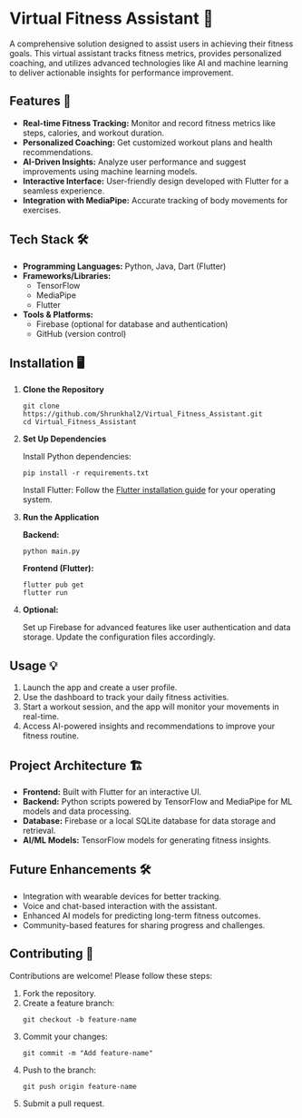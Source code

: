 <body>
  <h1>Virtual Fitness Assistant 💪</h1>
  <p>A comprehensive solution designed to assist users in achieving their fitness goals. This virtual assistant tracks fitness metrics, provides personalized coaching, and utilizes advanced technologies like AI and machine learning to deliver actionable insights for performance improvement.</p>

  <h2>Features 🚀</h2>
  <ul>
    <li><strong>Real-time Fitness Tracking:</strong> Monitor and record fitness metrics like steps, calories, and workout duration.</li>
    <li><strong>Personalized Coaching:</strong> Get customized workout plans and health recommendations.</li>
    <li><strong>AI-Driven Insights:</strong> Analyze user performance and suggest improvements using machine learning models.</li>
    <li><strong>Interactive Interface:</strong> User-friendly design developed with Flutter for a seamless experience.</li>
    <li><strong>Integration with MediaPipe:</strong> Accurate tracking of body movements for exercises.</li>
  </ul>

  <h2>Tech Stack 🛠️</h2>
  <ul>
    <li><strong>Programming Languages:</strong> Python, Java, Dart (Flutter)</li>
    <li><strong>Frameworks/Libraries:</strong>
      <ul>
        <li>TensorFlow</li>
        <li>MediaPipe</li>
        <li>Flutter</li>
      </ul>
    </li>
    <li><strong>Tools & Platforms:</strong>
      <ul>
        <li>Firebase (optional for database and authentication)</li>
        <li>GitHub (version control)</li>
      </ul>
    </li>
  </ul>

  <h2>Installation 🖥️</h2>
  <ol>
    <li><strong>Clone the Repository</strong>
      <pre><code>git clone https://github.com/Shrunkhal2/Virtual_Fitness_Assistant.git
cd Virtual_Fitness_Assistant</code></pre>
    </li>
    <li><strong>Set Up Dependencies</strong>
      <p>Install Python dependencies:</p>
      <pre><code>pip install -r requirements.txt</code></pre>
      <p>Install Flutter: Follow the <a href="https://flutter.dev/docs/get-started/install">Flutter installation guide</a> for your operating system.</p>
    </li>
    <li><strong>Run the Application</strong>
      <p><strong>Backend:</strong></p>
      <pre><code>python main.py</code></pre>
      <p><strong>Frontend (Flutter):</strong></p>
      <pre><code>flutter pub get
flutter run</code></pre>
    </li>
    <li><strong>Optional:</strong>
      <p>Set up Firebase for advanced features like user authentication and data storage. Update the configuration files accordingly.</p>
    </li>
  </ol>

  <h2>Usage 💡</h2>
  <ol>
    <li>Launch the app and create a user profile.</li>
    <li>Use the dashboard to track your daily fitness activities.</li>
    <li>Start a workout session, and the app will monitor your movements in real-time.</li>
    <li>Access AI-powered insights and recommendations to improve your fitness routine.</li>
  </ol>

  <h2>Project Architecture 🏗️</h2>
  <ul>
    <li><strong>Frontend:</strong> Built with Flutter for an interactive UI.</li>
    <li><strong>Backend:</strong> Python scripts powered by TensorFlow and MediaPipe for ML models and data processing.</li>
    <li><strong>Database:</strong> Firebase or a local SQLite database for data storage and retrieval.</li>
    <li><strong>AI/ML Models:</strong> TensorFlow models for generating fitness insights.</li>
  </ul>

  <h2>Future Enhancements 🛠️</h2>
  <ul>
    <li>Integration with wearable devices for better tracking.</li>
    <li>Voice and chat-based interaction with the assistant.</li>
    <li>Enhanced AI models for predicting long-term fitness outcomes.</li>
    <li>Community-based features for sharing progress and challenges.</li>
  </ul>

  <h2>Contributing 🤝</h2>
  <p>Contributions are welcome! Please follow these steps:</p>
  <ol>
    <li>Fork the repository.</li>
    <li>Create a feature branch:
      <pre><code>git checkout -b feature-name</code></pre>
    </li>
    <li>Commit your changes:
      <pre><code>git commit -m "Add feature-name"</code></pre>
    </li>
    <li>Push to the branch:
      <pre><code>git push origin feature-name</code></pre>
    </li>
    <li>Submit a pull request.</li>
  </ol>

</body>
</html>
